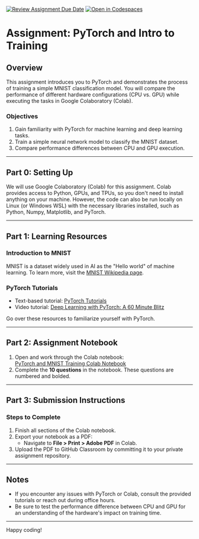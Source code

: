 [![Review Assignment Due Date](https://classroom.github.com/assets/deadline-readme-button-22041afd0340ce965d47ae6ef1cefeee28c7c493a6346c4f15d667ab976d596c.svg)](https://classroom.github.com/a/HQBXzGbf)
[![Open in Codespaces](https://classroom.github.com/assets/launch-codespace-2972f46106e565e64193e422d61a12cf1da4916b45550586e14ef0a7c637dd04.svg)](https://classroom.github.com/open-in-codespaces?assignment_repo_id=17700910)
# Assignment: PyTorch and Intro to Training

## Overview
This assignment introduces you to PyTorch and demonstrates the process of training a simple MNIST classification model. You will compare the performance of different hardware configurations (CPU vs. GPU) while executing the tasks in Google Colaboratory (Colab).

### Objectives
1. Gain familiarity with PyTorch for machine learning and deep learning tasks.
2. Train a simple neural network model to classify the MNIST dataset.
3. Compare performance differences between CPU and GPU execution.

---

## Part 0: Setting Up
We will use Google Colaboratory (Colab) for this assignment. Colab provides access to Python, GPUs, and TPUs, so you don't need to install anything on your machine. However, the code can also be run locally on Linux (or Windows WSL) with the necessary libraries installed, such as Python, Numpy, Matplotlib, and PyTorch.

---

## Part 1: Learning Resources
### Introduction to MNIST
MNIST is a dataset widely used in AI as the "Hello world" of machine learning. To learn more, visit the [MNIST Wikipedia page](https://en.wikipedia.org/wiki/MNIST_database).

### PyTorch Tutorials
- Text-based tutorial: [PyTorch Tutorials](https://pytorch.org/tutorials/)
- Video tutorial: [Deep Learning with PyTorch: A 60 Minute Blitz](https://pytorch.org/tutorials/beginner/deep_learning_60min_blitz.html)

Go over these resources to familiarize yourself with PyTorch.

---

## Part 2: Assignment Notebook
1. Open and work through the Colab notebook:  
   [PyTorch and MNIST Training Colab Notebook](https://colab.research.google.com/drive/1UxlpkyzhQSKvZOxUjZk_I_FUI0t4v6EC?copy=true)
2. Complete the **10 questions** in the notebook. These questions are numbered and bolded.

---

## Part 3: Submission Instructions
### Steps to Complete
1. Finish all sections of the Colab notebook.
2. Export your notebook as a PDF:
   - Navigate to **File > Print > Adobe PDF** in Colab.
3. Upload the PDF to GitHub Classroom by committing it to your private assignment repository.

---

## Notes
- If you encounter any issues with PyTorch or Colab, consult the provided tutorials or reach out during office hours.
- Be sure to test the performance difference between CPU and GPU for an understanding of the hardware's impact on training time.

---

Happy coding!
